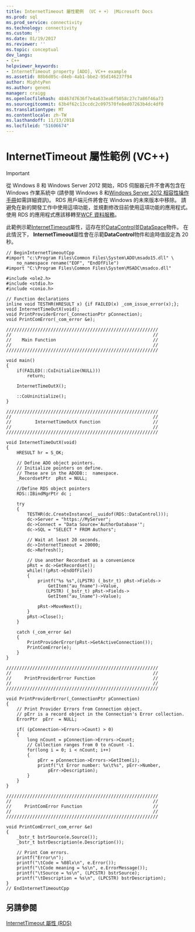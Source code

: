 ```yaml
---
title: InternetTimeout 屬性範例 （VC + +） |Microsoft Docs
ms.prod: sql
ms.prod_service: connectivity
ms.technology: connectivity
ms.custom: ''
ms.date: 01/19/2017
ms.reviewer: ''
ms.topic: conceptual
dev_langs:
- C++
helpviewer_keywords:
- InternetTimeout property [ADO], VC++ example
ms.assetid: 88b6d05c-d4eb-4ab1-bbe2-95d146237f94
author: MightyPen
ms.author: genemi
manager: craigg
ms.openlocfilehash: 48467d7636f7e4a633ea6f5058c27c7a86f46a73
ms.sourcegitcommit: 63b4f62c13ccdc2c097570fe8ed07263b4dc4df0
ms.translationtype: MT
ms.contentlocale: zh-TW
ms.lasthandoff: 11/13/2018
ms.locfileid: "51606674"
---
```

# <a name="internettimeout-property-example-vc"></a>InternetTimeout 屬性範例 (VC++)
> [!IMPORTANT]
>  從 Windows 8 和 Windows Server 2012 開始，RDS 伺服器元件不會再包含在 Windows 作業系統中 (請參閱 Windows 8 和[Windows Server 2012 相容性操作手冊](https://www.microsoft.com/download/details.aspx?id=27416)如需詳細資訊)。 RDS 用戶端元件將會在 Windows 的未來版本中移除。 請避免在新的開發工作中使用這項功能，並規劃修改目前使用這項功能的應用程式。 使用 RDS 的應用程式應該移轉至[WCF 資料服務](https://go.microsoft.com/fwlink/?LinkId=199565)。  
  
 此範例示範[InternetTimeout](../../../ado/reference/rds-api/internettimeout-property-rds.md)屬性，這存在於[DataControl](../../../ado/reference/rds-api/datacontrol-object-rds.md)並[DataSpace](../../../ado/reference/rds-api/dataspace-object-rds.md)物件。 在此情況下， **InternetTimeout**屬性會在示範**DataControl**物件和逾時值設定為 20 秒。  
  
```  
// BeginInternetTimeoutCpp  
#import "c:\Program Files\Common Files\System\ADO\msado15.dll" \  
    no_namespace rename("EOF", "EndOfFile")  
#import "C:\Program Files\Common Files\System\MSADC\msadco.dll"  
  
#include <ole2.h>  
#include <stdio.h>  
#include <conio.h>  
  
// Function declarations  
inline void TESTHR(HRESULT x) {if FAILED(x) _com_issue_error(x);};  
void InternetTimeOutX(void);  
void PrintProviderError(_ConnectionPtr pConnection);  
void PrintComError(_com_error &e);  
  
//////////////////////////////////////////////////////////  
//                                                      //  
//    Main Function                                     //  
//                                                      //  
//////////////////////////////////////////////////////////  
  
void main()  
{  
    if(FAILED(::CoInitialize(NULL)))  
        return;  
  
    InternetTimeOutX();  
  
    ::CoUninitialize();  
}  
  
//////////////////////////////////////////////////////////  
//                                                      //  
//         InternetTimeOutX Function                    //  
//                                                      //  
//////////////////////////////////////////////////////////  
  
void InternetTimeOutX(void)   
{  
    HRESULT hr = S_OK;  
  
    // Define ADO object pointers.  
    // Initialize pointers on define.  
    // These are in the ADODB::  namespace.  
    _RecordsetPtr  pRst = NULL;  
  
    //Define RDS object pointers  
    RDS::IBindMgrPtr dc ;  
  
    try  
    {  
        TESTHR(dc.CreateInstance(__uuidof(RDS::DataControl)));  
        dc->Server = "https://MyServer";  
        dc->Connect = "Data Source='AuthorDatabase'";  
        dc->SQL = "SELECT * FROM Authors";  
  
        // Wait at least 20 seconds.  
        dc->InternetTimeout = 20000;  
        dc->Refresh();  
  
        // Use another Recordset as a convenience  
        pRst = dc->GetRecordset();  
        while(!(pRst->EndOfFile))  
        {  
            printf("%s %s",(LPSTR) (_bstr_t) pRst->Fields->  
                GetItem("au_fname")->Value,  
               (LPSTR) (_bstr_t) pRst->Fields->  
                GetItem("au_lname")->Value);  
  
            pRst->MoveNext();  
        }  
        pRst->Close();  
    }  
  
    catch (_com_error &e)  
    {  
        PrintProviderError(pRst->GetActiveConnection());  
        PrintComError(e);  
    }  
}  
  
//////////////////////////////////////////////////////////  
//                                                      //  
//     PrintProviderError Function                      //  
//                                                      //  
//////////////////////////////////////////////////////////  
  
void PrintProviderError(_ConnectionPtr pConnection)  
{  
    // Print Provider Errors from Connection object.  
    // pErr is a record object in the Connection's Error collection.  
    ErrorPtr  pErr  = NULL;  
  
    if( (pConnection->Errors->Count) > 0)  
    {  
        long nCount = pConnection->Errors->Count;  
        // Collection ranges from 0 to nCount -1.  
        for(long i = 0; i < nCount; i++)  
        {  
            pErr = pConnection->Errors->GetItem(i);  
            printf("\t Error number: %x\t%s", pErr->Number,   
                pErr->Description);  
        }  
    }  
}  
  
//////////////////////////////////////////////////////////  
//                                                      //  
//     PrintComError Function                           //  
//                                                      //  
//////////////////////////////////////////////////////////  
  
void PrintComError(_com_error &e)  
{  
    _bstr_t bstrSource(e.Source());  
    _bstr_t bstrDescription(e.Description());  
  
    // Print Com errors.    
    printf("Error\n");  
    printf("\tCode = %08lx\n", e.Error());  
    printf("\tCode meaning = %s\n", e.ErrorMessage());  
    printf("\tSource = %s\n", (LPCSTR) bstrSource);  
    printf("\tDescription = %s\n", (LPCSTR) bstrDescription);  
}  
// EndInternetTimeoutCpp  
```  
  
## <a name="see-also"></a>另請參閱  
 [InternetTimeout 屬性 (RDS)](../../../ado/reference/rds-api/internettimeout-property-rds.md)


